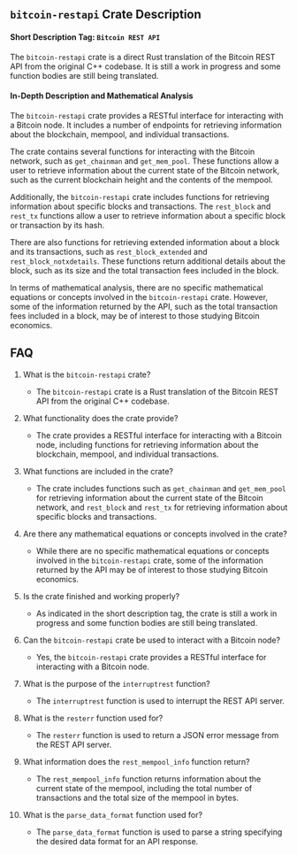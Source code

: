 ## `bitcoin-restapi` Crate Description

#### Short Description Tag: `Bitcoin REST API`

The `bitcoin-restapi` crate is a direct Rust
translation of the Bitcoin REST API from the
original C++ codebase. It is still a work in
progress and some function bodies are still being
translated.

#### In-Depth Description and Mathematical Analysis

The `bitcoin-restapi` crate provides a RESTful
interface for interacting with a Bitcoin node. It
includes a number of endpoints for retrieving
information about the blockchain, mempool, and
individual transactions.

The crate contains several functions for
interacting with the Bitcoin network, such as
`get_chainman` and `get_mem_pool`. These functions
allow a user to retrieve information about the
current state of the Bitcoin network, such as the
current blockchain height and the contents of the
mempool.

Additionally, the `bitcoin-restapi` crate includes
functions for retrieving information about
specific blocks and transactions. The `rest_block`
and `rest_tx` functions allow a user to retrieve
information about a specific block or transaction
by its hash.

There are also functions for retrieving extended
information about a block and its transactions,
such as `rest_block_extended` and
`rest_block_notxdetails`. These functions return
additional details about the block, such as its
size and the total transaction fees included in
the block.

In terms of mathematical analysis, there are no
specific mathematical equations or concepts
involved in the `bitcoin-restapi` crate. However,
some of the information returned by the API, such
as the total transaction fees included in a block,
may be of interest to those studying Bitcoin
economics.

## FAQ

1. What is the `bitcoin-restapi` crate?

   - The `bitcoin-restapi` crate is a Rust
     translation of the Bitcoin REST API from the
     original C++ codebase.

2. What functionality does the crate provide?

   - The crate provides a RESTful interface for
     interacting with a Bitcoin node, including
     functions for retrieving information about
     the blockchain, mempool, and individual
     transactions.

3. What functions are included in the crate?

   - The crate includes functions such as
     `get_chainman` and `get_mem_pool` for
     retrieving information about the current
     state of the Bitcoin network, and
     `rest_block` and `rest_tx` for retrieving
     information about specific blocks and
     transactions.

4. Are there any mathematical equations or
   concepts involved in the crate?

   - While there are no specific mathematical
     equations or concepts involved in the
     `bitcoin-restapi` crate, some of the
     information returned by the API may be of
     interest to those studying Bitcoin economics.

5. Is the crate finished and working properly?

   - As indicated in the short description tag,
     the crate is still a work in progress and
     some function bodies are still being
     translated.

6. Can the `bitcoin-restapi` crate be used to
   interact with a Bitcoin node?

   - Yes, the `bitcoin-restapi` crate provides
     a RESTful interface for interacting with
     a Bitcoin node.

7. What is the purpose of the `interruptrest`
   function?

   - The `interruptrest` function is used to
     interrupt the REST API server.

8. What is the `resterr` function used for?

   - The `resterr` function is used to return
     a JSON error message from the REST API
     server.

9. What information does the `rest_mempool_info`
   function return?

   - The `rest_mempool_info` function returns
     information about the current state of the
     mempool, including the total number of
     transactions and the total size of the
     mempool in bytes.

10. What is the `parse_data_format` function used
    for?

    - The `parse_data_format` function is used to
      parse a string specifying the desired data
      format for an API response.
